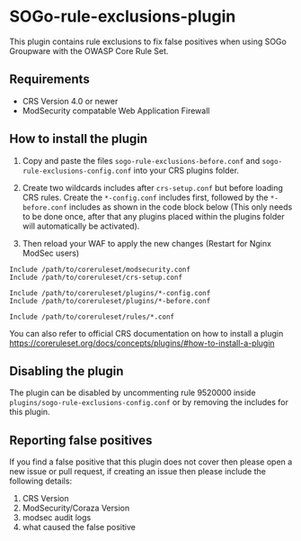 # SOGo-rule-exclusions-plugin
This plugin contains rule exclusions to fix false positives when using SOGo Groupware with the OWASP Core Rule Set.

## Requirements
- CRS Version 4.0 or newer
- ModSecurity compatable Web Application Firewall

## How to install the plugin
1. Copy and paste the files ``sogo-rule-exclusions-before.conf`` and ``sogo-rule-exclusions-config.conf`` into your CRS plugins folder.

2. Create two wildcards includes after ``crs-setup.conf`` but before loading CRS rules. Create the ``*-config.conf`` includes first, followed by the ``*-before.conf`` includes as shown in the code block below (This only needs to be done once, after that any plugins placed within the plugins folder will automatically be activated).

3. Then reload your WAF to apply the new changes (Restart for Nginx ModSec users)

```
Include /path/to/coreruleset/modsecurity.conf
Include /path/to/coreruleset/crs-setup.conf

Include /path/to/coreruleset/plugins/*-config.conf
Include /path/to/coreruleset/plugins/*-before.conf

Include /path/to/coreruleset/rules/*.conf
```

You can also refer to official CRS documentation on how to install a plugin https://coreruleset.org/docs/concepts/plugins/#how-to-install-a-plugin

## Disabling the plugin
The plugin can be disabled by uncommenting rule 9520000 inside ``plugins/sogo-rule-exclusions-config.conf`` or by removing the includes for this plugin.

## Reporting false positives
If you find a false positive that this plugin does not cover then please open a new issue or pull request, if creating an issue then please include the following details:

1. CRS Version
2. ModSecurity/Coraza Version
3. modsec audit logs
4. what caused the false positive
